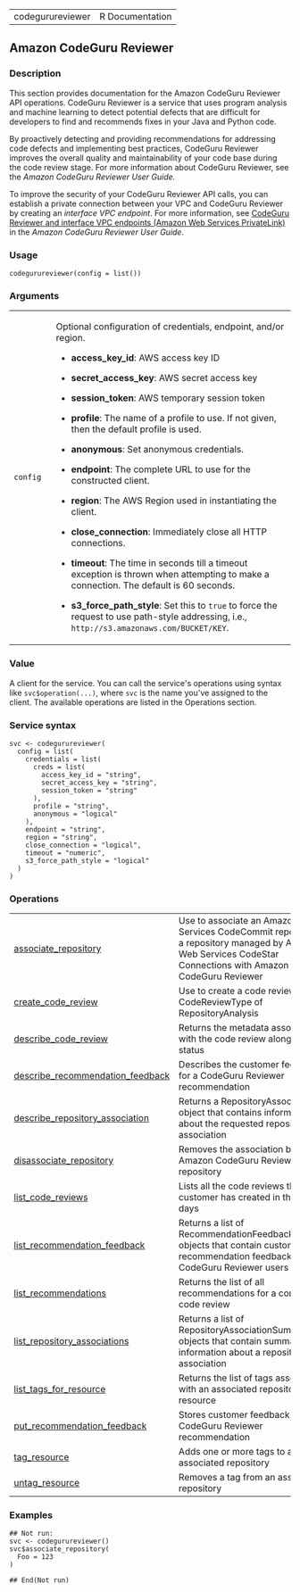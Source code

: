 <table style="width: 100%;">
<tbody>
<tr class="odd">
<td>codegurureviewer</td>
<td style="text-align: right;">R Documentation</td>
</tr>
</tbody>
</table>

## Amazon CodeGuru Reviewer

### Description

This section provides documentation for the Amazon CodeGuru Reviewer API
operations. CodeGuru Reviewer is a service that uses program analysis
and machine learning to detect potential defects that are difficult for
developers to find and recommends fixes in your Java and Python code.

By proactively detecting and providing recommendations for addressing
code defects and implementing best practices, CodeGuru Reviewer improves
the overall quality and maintainability of your code base during the
code review stage. For more information about CodeGuru Reviewer, see the
*<span href="https://docs.aws.amazon.com/codeguru/latest/reviewer-ug/welcome.html">Amazon
CodeGuru Reviewer User Guide</span>.*

To improve the security of your CodeGuru Reviewer API calls, you can
establish a private connection between your VPC and CodeGuru Reviewer by
creating an *interface VPC endpoint*. For more information, see
[CodeGuru Reviewer and interface VPC endpoints (Amazon Web Services
PrivateLink)](https://docs.aws.amazon.com/codeguru/latest/reviewer-ug/vpc-interface-endpoints.html)
in the *Amazon CodeGuru Reviewer User Guide*.

### Usage

    codegurureviewer(config = list())

### Arguments

<table>
<colgroup>
<col style="width: 15%" />
<col style="width: 85%" />
</colgroup>
<tbody>
<tr class="odd">
<td><code id="codegurureviewer_:_config">config</code></td>
<td><p>Optional configuration of credentials, endpoint, and/or
region.</p>
<ul>
<li><p><strong>access_key_id</strong>: AWS access key ID</p></li>
<li><p><strong>secret_access_key</strong>: AWS secret access
key</p></li>
<li><p><strong>session_token</strong>: AWS temporary session
token</p></li>
<li><p><strong>profile</strong>: The name of a profile to use. If not
given, then the default profile is used.</p></li>
<li><p><strong>anonymous</strong>: Set anonymous credentials.</p></li>
<li><p><strong>endpoint</strong>: The complete URL to use for the
constructed client.</p></li>
<li><p><strong>region</strong>: The AWS Region used in instantiating the
client.</p></li>
<li><p><strong>close_connection</strong>: Immediately close all HTTP
connections.</p></li>
<li><p><strong>timeout</strong>: The time in seconds till a timeout
exception is thrown when attempting to make a connection. The default is
60 seconds.</p></li>
<li><p><strong>s3_force_path_style</strong>: Set this to
<code>true</code> to force the request to use path-style addressing,
i.e., <code
style="white-space: pre;">⁠http://s3.amazonaws.com/BUCKET/KEY⁠</code>.</p></li>
</ul></td>
</tr>
</tbody>
</table>

### Value

A client for the service. You can call the service's operations using
syntax like `svc$operation(...)`, where `svc` is the name you've
assigned to the client. The available operations are listed in the
Operations section.

### Service syntax

    svc <- codegurureviewer(
      config = list(
        credentials = list(
          creds = list(
            access_key_id = "string",
            secret_access_key = "string",
            session_token = "string"
          ),
          profile = "string",
          anonymous = "logical"
        ),
        endpoint = "string",
        region = "string",
        close_connection = "logical",
        timeout = "numeric",
        s3_force_path_style = "logical"
      )
    )

### Operations

<table>
<tbody>
<tr class="odd">
<td style="text-align: left;"><a href="../codegurureviewer_associate_repository/"> associate_repository </a></td>
<td style="text-align: left;">Use to associate an Amazon Web Services
CodeCommit repository or a repository managed by Amazon Web Services
CodeStar Connections with Amazon CodeGuru Reviewer</td>
</tr>
<tr class="even">
<td style="text-align: left;"><a href="../codegurureviewer_create_code_review/"> create_code_review </a></td>
<td style="text-align: left;">Use to create a code review with a
CodeReviewType of RepositoryAnalysis</td>
</tr>
<tr class="odd">
<td style="text-align: left;"><a href="../codegurureviewer_describe_code_review/"> describe_code_review </a></td>
<td style="text-align: left;">Returns the metadata associated with the
code review along with its status</td>
</tr>
<tr class="even">
<td style="text-align: left;"><a href="../codegurureviewer_describe_recommendation_feedback/"> describe_recommendation_feedback </a></td>
<td style="text-align: left;">Describes the customer feedback for a
CodeGuru Reviewer recommendation</td>
</tr>
<tr class="odd">
<td style="text-align: left;"><a href="../codegurureviewer_describe_repository_association/"> describe_repository_association </a></td>
<td style="text-align: left;">Returns a RepositoryAssociation object
that contains information about the requested repository
association</td>
</tr>
<tr class="even">
<td style="text-align: left;"><a href="../codegurureviewer_disassociate_repository/"> disassociate_repository </a></td>
<td style="text-align: left;">Removes the association between Amazon
CodeGuru Reviewer and a repository</td>
</tr>
<tr class="odd">
<td style="text-align: left;"><a href="../codegurureviewer_list_code_reviews/"> list_code_reviews </a></td>
<td style="text-align: left;">Lists all the code reviews that the
customer has created in the past 90 days</td>
</tr>
<tr class="even">
<td style="text-align: left;"><a href="../codegurureviewer_list_recommendation_feedback/"> list_recommendation_feedback </a></td>
<td style="text-align: left;">Returns a list of
RecommendationFeedbackSummary objects that contain customer
recommendation feedback for all CodeGuru Reviewer users</td>
</tr>
<tr class="odd">
<td style="text-align: left;"><a href="../codegurureviewer_list_recommendations/"> list_recommendations </a></td>
<td style="text-align: left;">Returns the list of all recommendations
for a completed code review</td>
</tr>
<tr class="even">
<td style="text-align: left;"><a href="../codegurureviewer_list_repository_associations/"> list_repository_associations </a></td>
<td style="text-align: left;">Returns a list of
RepositoryAssociationSummary objects that contain summary information
about a repository association</td>
</tr>
<tr class="odd">
<td style="text-align: left;"><a href="../codegurureviewer_list_tags_for_resource/"> list_tags_for_resource </a></td>
<td style="text-align: left;">Returns the list of tags associated with
an associated repository resource</td>
</tr>
<tr class="even">
<td style="text-align: left;"><a href="../codegurureviewer_put_recommendation_feedback/"> put_recommendation_feedback </a></td>
<td style="text-align: left;">Stores customer feedback for a CodeGuru
Reviewer recommendation</td>
</tr>
<tr class="odd">
<td style="text-align: left;"><a href="../codegurureviewer_tag_resource/"> tag_resource </a></td>
<td style="text-align: left;">Adds one or more tags to an associated
repository</td>
</tr>
<tr class="even">
<td style="text-align: left;"><a href="../codegurureviewer_untag_resource/"> untag_resource </a></td>
<td style="text-align: left;">Removes a tag from an associated
repository</td>
</tr>
</tbody>
</table>

### Examples

    ## Not run: 
    svc <- codegurureviewer()
    svc$associate_repository(
      Foo = 123
    )

    ## End(Not run)
